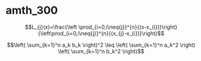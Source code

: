# amth_300  
$$L_{j}(x)=\frac{\left \prod_{i=0,i\neq{j}}^{n}{(x-x_{i})}\right}{\left\prod_{i=0,i\neq{j}}^{n}{(x_{j}-x_{i})}\right}$$  

$$\left( \sum_{k=1}^n a_k b_k \right)^2 \leq \left( \sum_{k=1}^n a_k^2 \right) \left( \sum_{k=1}^n b_k^2 \right)$$  
